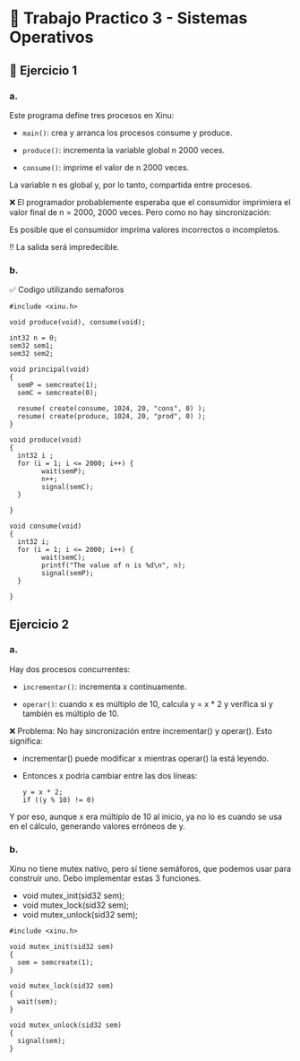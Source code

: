 # 📝 Trabajo Practico 3 - Sistemas Operativos
## 📍 Ejercicio 1
### a.
Este programa define tres procesos en Xinu:
- `main()`: crea y arranca los procesos consume y produce.

- `produce()`: incrementa la variable global n 2000 veces.

- `consume()`: imprime el valor de n 2000 veces.

La variable n es global y, por lo tanto, compartida entre procesos.

❌ El programador probablemente esperaba que el consumidor imprimiera el valor final de n = 2000, 2000 veces. Pero como no hay sincronización:

Es posible que el consumidor imprima valores incorrectos o incompletos.

‼️ La salida será impredecible.

### b.
✅ Codigo utilizando semaforos
```
#include <xinu.h>

void produce(void), consume(void);

int32 n = 0;
sem32 sem1;
sem32 sem2;

void principal(void)
{
  semP = semcreate(1);
  semC = semcreate(0);

  resume( create(consume, 1024, 20, "cons", 0) );
  resume( create(produce, 1024, 20, "prod", 0) );
}

void produce(void)
{
  int32 i ;
  for (i = 1; i <= 2000; i++) {
        wait(semP);  
        n++;
        signal(semC); 
  }
  
}

void consume(void)
{
  int32 i;
  for (i = 1; i <= 2000; i++) {
        wait(semC);   
        printf("The value of n is %d\n", n);
        signal(semP); 
  }

}
```

## Ejercicio 2
### a.
Hay dos procesos concurrentes:

- `incrementar()`: incrementa x continuamente.

- `operar()`: cuando x es múltiplo de 10, calcula y = x * 2 y verifica si y también es múltiplo de 10.
  
❌ Problema:
No hay sincronización entre incrementar() y operar(). Esto significa:

- incrementar() puede modificar x mientras operar() la está leyendo.

- Entonces x podría cambiar entre las dos líneas:
   ```
   y = x * 2;
   if ((y % 10) != 0) 
  ```  
Y por eso, aunque x era múltiplo de 10 al inicio, ya no lo es cuando se usa en el cálculo, generando valores erróneos de y.  

### b.

Xinu no tiene mutex nativo, pero sí tiene semáforos, que podemos usar para construir uno.
Debo implementar estas 3 funciones.

- void mutex_init(sid32 sem);
- void mutex_lock(sid32 sem);
- void mutex_unlock(sid32 sem);

```
#include <xinu.h>

void mutex_init(sid32 sem)
{
  sem = semcreate(1);
}

void mutex_lock(sid32 sem)
{
  wait(sem);
}

void mutex_unlock(sid32 sem)
{
  signal(sem);
}

```
